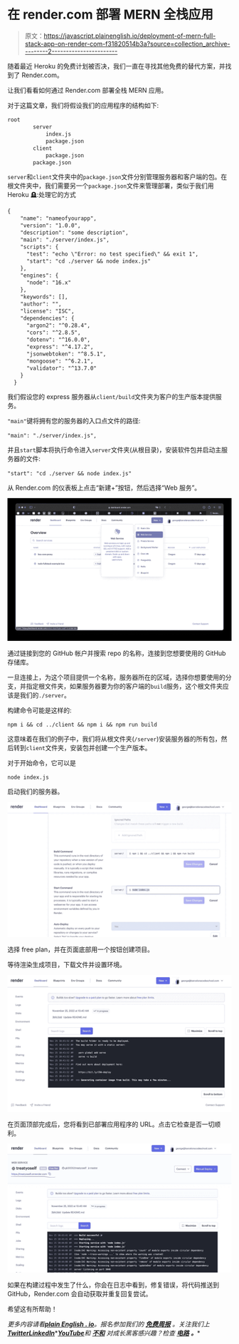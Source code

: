 # 在 render.com 部署 MERN 全栈应用

> 原文：<https://javascript.plainenglish.io/deployment-of-mern-full-stack-app-on-render-com-f31820514b3a?source=collection_archive---------2----------------------->

随着最近 Heroku 的免费计划被否决，我们一直在寻找其他免费的替代方案，并找到了 Render.com。

让我们看看如何通过 Render.com 部署全栈 MERN 应用。

对于这篇文章，我们将假设我们的应用程序的结构如下:

```
root
        server
            index.js
            package.json
        client
            package.json
        package.json
```

`server`和`client`文件夹中的`package.json`文件分别管理服务器和客户端的包。在根文件夹中，我们需要另一个`package.json`文件来管理部署，类似于我们用 Heroku 🪦:处理它的方式

```
{
    "name": "nameofyourapp",
    "version": "1.0.0",
    "description": "some description",
    "main": "./server/index.js",
    "scripts": {
      "test": "echo \"Error: no test specified\" && exit 1",
      "start": "cd ./server && node index.js"
    },
    "engines": {
      "node": "16.x"
    },
    "keywords": [],
    "author": "",
    "license": "ISC",
    "dependencies": {
      "argon2": "^0.28.4",
      "cors": "^2.8.5",
      "dotenv": "^16.0.0",
      "express": "^4.17.2",
      "jsonwebtoken": "^8.5.1",
      "mongoose": "^6.2.1",
      "validator": "^13.7.0"
    }
  }
```

我们假设您的 express 服务器从`client/build`文件夹为客户的生产版本提供服务。

`"main"`键将拥有您的服务器的入口点文件的路径:

`"main": "./server/index.js",`

并且`start`脚本将执行命令进入`server`文件夹(从根目录)，安装软件包并启动主服务器的文件:

`"start": "cd ./server && node index.js"`

从 Render.com 的仪表板上点击“新建+”按钮，然后选择“Web 服务”。

![](img/121b98fa2af7b174b12ef6f112420b24.png)

通过链接到您的 GitHub 帐户并搜索 repo 的名称，连接到您想要使用的 GitHub 存储库。

一旦连接上，为这个项目提供一个名称，服务器所在的区域，选择你想要使用的分支，并指定根文件夹，如果服务器要为你的客户端的`build`服务，这个根文件夹应该是我们的`./server`。

构建命令可能是这样的:

```
npm i && cd ../client && npm i && npm run build
```

这意味着在我们的例子中，我们将从根文件夹(`/server`)安装服务器的所有包，然后转到`client`文件夹，安装包并创建一个生产版本。

对于开始命令，它可以是

```
node index.js
```

启动我们的服务器。

![](img/7931938912faf2e144510206224b4eb3.png)

选择 free plan，并在页面底部用一个按钮创建项目。

等待渲染生成项目，下载文件并设置环境。

![](img/18382d49045717c1760ab180a5e278d1.png)

在页面顶部完成后，您将看到已部署应用程序的 URL。点击它检查是否一切顺利。

![](img/f7ab141a7e6673823e7f91b1b5351e89.png)

如果在构建过程中发生了什么，你会在日志中看到，修复错误，将代码推送到 GitHub，Render.com 会自动获取并重复回复尝试。

希望这有所帮助！

*更多内容请看*[***plain English . io***](https://plainenglish.io/)*。报名参加我们的* [***免费周报***](http://newsletter.plainenglish.io/) *。关注我们上*[***Twitter***](https://twitter.com/inPlainEngHQ)[***LinkedIn***](https://www.linkedin.com/company/inplainenglish/)*[***YouTube***](https://www.youtube.com/channel/UCtipWUghju290NWcn8jhyAw)**和* [***不和***](https://discord.gg/GtDtUAvyhW) *对成长黑客感兴趣？检查* [***电路***](https://circuit.ooo/) ***。*****